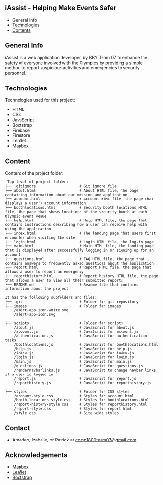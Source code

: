 ## iAssist - Helping Make Events Safer

* [General info](#general-info)
* [Technologies](#technologies)
* [Contents](#content)

## General Info
iAssist is a web application developed by BBY Team 07 to enhance the safety of everyone involved with the Olympics by providing a simple method to report suspicious activities and emergencies to security personnel.

## Technologies
Technologies used for this project:
* HTML
* CSS
* JavaScript
* Bootstrap 
* Firebase
* Firestore
* Leaflet
* Mapbox

## Content
Content of the project folder:

```
 Top level of project folder: 
├── .gitignore                    # Git ignore file
├── about.html                    # About HTML file, the page containing information about our mission and application
├── account.html                  # Account HTML file, the page that displays a user's account information
├── boothlocations.html           # Security booth locations HTML file, the page that shows locations of the security booth at each Olympic event venue
├── help.html                     # Help HTML file, the page that contains instructions describing how a user can receive help with using the application
├── index.html                    # The landing page that users first encounter when visiting the site
├── login.html                    # Login HTML file, the log-in page
├── main.html                     # Main HTML file, the landing page that is displayed after successfully logging in or signing up for an account
├── questions.html                # FAQ HTML file, the page that contains answers to frequently asked questions about the application
├── report.html                   # Report HTML file, the page that allows a user to report an emergency
├── reporthistory.html            # Report history HTML file, the page that allows a user to view all their submitted reports
└── README.md                     # Readme file that contains information about the project

It has the following subfolders and files:
├── .git                          # Folder for git repository
├── images                        # Folder for images
    /alert-app-icon-white.svg
    /alert-app-icon.svg

├── scripts                       # Folder for scripts
    /about.js                     # JavaScript for about.js
    /account.js                   # JavaScript for account.js
    /authentication.js            # JavaScript for authentication tasks
    /boothlocations.js            # JavaScript for boothlocations.html
    /help.js                      # JavaScript for help.js
    /index.js                     # JavaScript for index.js
    /login.js                     # JavaScript for login.js
    /main.js                      # JavaScript for main.js
    /questions.js                 # JavaScript for questions.js
    /rendernavbarlinks.js         # JavaScript to change navbar links if a user is logged in
    /report.js                    # JavaScript for report.js
    /reporthistory.js             # JavaScript for reporthistory.js

├── styles                        # Folder for CSS styles
    /account-style.css            # Styles for account.html
    /booth-locations-style.css    # Styles for boothlocations.html
    /report-history-style.css     # Styles for reporthistory.html
    /report-style.css             # Styles for report.html
    /style.css                    # Site wide styles
```

## Contact
* Amedeo, Izabelle, or Patrick at comp1800team07@gmail.com

## Acknowledgements
* [Mapbox](https://www.mapbox.com/)
* [Leaflet](https://leafletjs.com/)
* [Bootstrap](https://getbootstrap.com)
